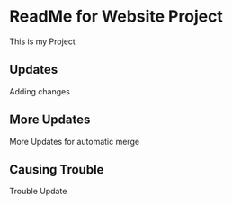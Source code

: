 # ReadMe for Website Project

This is my Project

## Updates

Adding changes

## More Updates

More Updates for automatic merge

## Causing Trouble

Trouble Update
